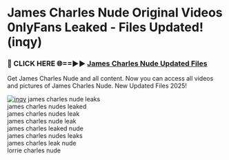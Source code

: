 # James Charles Nude Original Videos 0nlyFans Leaked - Files Updated! (inqy)

<h3>🔴 CLICK HERE 🌐==►► <a href="https://tinyurl.com/52m3yx9h" rel="nofollow">James Charles Nude Updated Files</a></h3>

Get James Charles Nude and all content. Now you can access all videos and pictures of James Charles Nude. New Updated Files 2025!

[![inqy](https://i.imgur.com/TnHtlc8.gif)](https://tinyurl.com/52m3yx9h)
james charles nude leaks<br>
james charles nudes leaked<br>
james charles nudes leak<br>
james charles nude leak<br>
james charles leaked nude<br>
james charles nudes leaks<br>
james charles leak nude<br>
lorrie charles nude